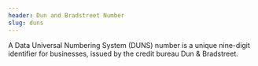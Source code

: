 ```yaml
---
header: Dun and Bradstreet Number
slug: duns
---
```

A Data Universal Numbering System (DUNS) number is a unique nine-digit identifier for businesses, issued by the credit bureau Dun & Bradstreet.  